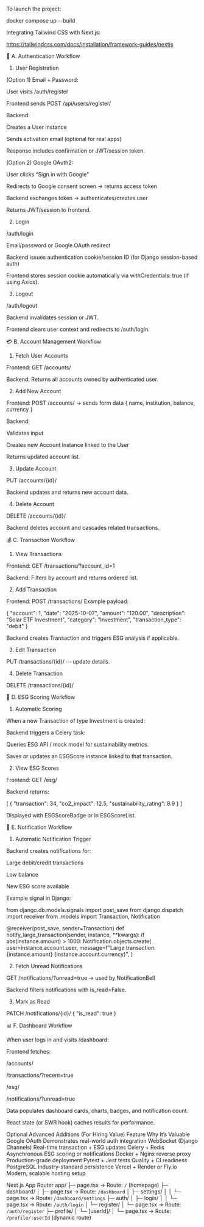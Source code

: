 To launch the project:

docker compose up --build

Integrating Tailwind CSS with Next.js:

https://tailwindcss.com/docs/installation/framework-guides/nextjs

🧩 A. Authentication Workflow
1. User Registration

(Option 1) Email + Password:

User visits /auth/register

Frontend sends POST /api/users/register/

Backend:

Creates a User instance

Sends activation email (optional for real apps)

Response includes confirmation or JWT/session token.

(Option 2) Google OAuth2:

User clicks “Sign in with Google”

Redirects to Google consent screen → returns access token

Backend exchanges token → authenticates/creates user

Returns JWT/session to frontend.

2. Login

/auth/login

Email/password or Google OAuth redirect

Backend issues authentication cookie/session ID (for Django session-based auth)

Frontend stores session cookie automatically via withCredentials: true (if using Axios).

3. Logout

/auth/logout

Backend invalidates session or JWT.

Frontend clears user context and redirects to /auth/login.

💳 B. Account Management Workflow
1. Fetch User Accounts

Frontend: GET /accounts/

Backend: Returns all accounts owned by authenticated user.

2. Add New Account

Frontend: POST /accounts/ → sends form data { name, institution, balance, currency }

Backend:

Validates input

Creates new Account instance linked to the User

Returns updated account list.

3. Update Account

PUT /accounts/{id}/

Backend updates and returns new account data.

4. Delete Account

DELETE /accounts/{id}/

Backend deletes account and cascades related transactions.

💰 C. Transaction Workflow
1. View Transactions

Frontend: GET /transactions/?account_id=1

Backend: Filters by account and returns ordered list.

2. Add Transaction

Frontend: POST /transactions/
Example payload:

{
  "account": 1,
  "date": "2025-10-07",
  "amount": "120.00",
  "description": "Solar ETF Investment",
  "category": "Investment",
  "transaction_type": "debit"
}


Backend creates Transaction and triggers ESG analysis if applicable.

3. Edit Transaction

PUT /transactions/{id}/ — update details.

4. Delete Transaction

DELETE /transactions/{id}/

🌱 D. ESG Scoring Workflow
1. Automatic Scoring

When a new Transaction of type Investment is created:

Backend triggers a Celery task:

Queries ESG API / mock model for sustainability metrics.

Saves or updates an ESGScore instance linked to that transaction.

2. View ESG Scores

Frontend: GET /esg/

Backend returns:

[
  {
    "transaction": 34,
    "co2_impact": 12.5,
    "sustainability_rating": 8.9
  }
]


Displayed with ESGScoreBadge or in ESGScoreList.

🔔 E. Notification Workflow
1. Automatic Notification Trigger

Backend creates notifications for:

Large debit/credit transactions

Low balance

New ESG score available

Example signal in Django:

from django.db.models.signals import post_save
from django.dispatch import receiver
from .models import Transaction, Notification

@receiver(post_save, sender=Transaction)
def notify_large_transaction(sender, instance, **kwargs):
  if abs(instance.amount) > 1000:
    Notification.objects.create(
      user=instance.account.user,
      message=f"Large transaction: {instance.amount} {instance.account.currency}",
    )

2. Fetch Unread Notifications

GET /notifications/?unread=true
→ used by NotificationBell

Backend filters notifications with is_read=False.

3. Mark as Read

PATCH /notifications/{id}/
{ "is_read": true }

📊 F. Dashboard Workflow

When user logs in and visits /dashboard:

Frontend fetches:

/accounts/

/transactions/?recent=true

/esg/

/notifications/?unread=true

Data populates dashboard cards, charts, badges, and notification count.

React state (or SWR hook) caches results for performance.

Optional Advanced Additions (For Hiring Value)
Feature	Why It’s Valuable
Google OAuth	Demonstrates real-world auth integration
WebSocket (Django Channels)	Real-time transaction + ESG updates
Celery + Redis	Asynchronous ESG scoring or notifications
Docker + Nginx reverse proxy	Production-grade deployment
Pytest + Jest tests	Quality + CI readiness
PostgreSQL	Industry-standard persistence
Vercel + Render or Fly.io	Modern, scalable hosting setup


Next.js App Router
app/
├─ page.tsx            → Route: `/` (homepage)
├─ dashboard/
│  ├─ page.tsx         → Route: `/dashboard`
│  ├─ settings/
│  │  └─ page.tsx      → Route: `/dashboard/settings`
├─ auth/
│  ├─ login/
│  │  └─ page.tsx      → Route: `/auth/login`
│  └─ register/
│     └─ page.tsx      → Route: `/auth/register`
├─ profile/
│  └─ [userId]/
│     └─ page.tsx      → Route: `/profile/:userId` (dynamic route)
